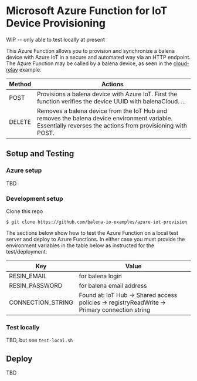 # Microsoft Azure Function for IoT Device Provisioning
WIP -- only able to test locally at present

This Azure Function allows you to provision and synchronize a balena device with Azure IoT in a secure and automated way via an HTTP endpoint. The Azure Function may be called by a balena device, as seen in the [cloud-relay](https://github.com/balena-io-examples/cloud-relay) example.

| Method | Actions |
|-------------|--------|
| POST | Provisions a balena device with Azure IoT. First the function verifies the device UUID with balenaCloud. ... |
| DELETE | Removes a balena device from the IoT Hub and removes the balena device environment variable. Essentially reverses the actions from provisioning with POST. |

## Setup and Testing
### Azure setup
TBD

### Development setup
Clone this repo
```
$ git clone https://github.com/balena-io-examples/azure-iot-provision
```

The sections below show how to test the Azure Function on a local test server and deploy to Azure Functions. In either case you must provide the environment variables in the table below as instructed for the test/deployment.

| Key         |    Value    |
|-------------|-------------|
| RESIN_EMAIL | for balena login |
| RESIN_PASSWORD | for balena email address |
| CONNECTION_STRING | Found at: IoT Hub -> Shared access policies -> registryReadWrite -> Primary connection string |

### Test locally
TBD, but see `test-local.sh`

## Deploy
TBD
